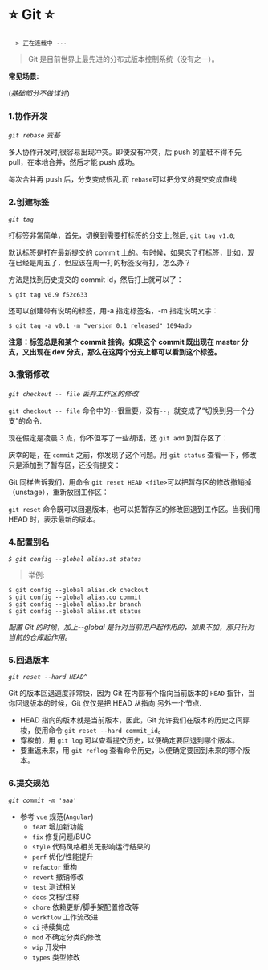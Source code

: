 # :star: Git :star:

      > 正在连载中 ···

> Git 是目前世界上最先进的分布式版本控制系统（没有之一）。

**常见场景:**

(_基础部分不做详述_)

### 1.协作开发

_`git rebase` 变基_

多人协作开发时,很容易出现冲突。即使没有冲突，后 push 的童鞋不得不先 pull，在本地合并，然后才能 push 成功。

每次合并再 push 后，分支变成很乱.而 `rebase`可以把分叉的提交变成直线

### 2.创建标签

_`git tag `_

打标签非常简单，首先，切换到需要打标签的分支上;然后, `git tag v1.0`;

默认标签是打在最新提交的 commit 上的。有时候，如果忘了打标签，比如，现在已经是周五了，但应该在周一打的标签没有打，怎么办？

方法是找到历史提交的 commit id，然后打上就可以了：

```
$ git tag v0.9 f52c633
```

还可以创建带有说明的标签，用-a 指定标签名，-m 指定说明文字：

```
$ git tag -a v0.1 -m "version 0.1 released" 1094adb
```

**注意：标签总是和某个 commit 挂钩。如果这个 commit 既出现在 master 分支，又出现在 dev 分支，那么在这两个分支上都可以看到这个标签。**

### 3.撤销修改

_`git checkout -- file` 丢弃工作区的修改_

`git checkout -- file` 命令中的`--`很重要，没有`--`，就变成了“切换到另一个分支”的命令.

现在假定是凌晨 3 点，你不但写了一些胡话，还 `git add` 到暂存区了：

庆幸的是，在 `commit` 之前，你发现了这个问题。用 `git status` 查看一下，修改只是添加到了暂存区，还没有提交：

Git 同样告诉我们，用命令 `git reset HEAD <file>`可以把暂存区的修改撤销掉（unstage），重新放回工作区：

`git reset` 命令既可以回退版本，也可以把暂存区的修改回退到工作区。当我们用 HEAD 时，表示最新的版本。

### 4.配置别名

_`$ git config --global alias.st status`_

> 举例:

```
$ git config --global alias.ck checkout
$ git config --global alias.co commit
$ git config --global alias.br branch
$ git config --global alias.st status
```

_配置 Git 的时候，加上--global 是针对当前用户起作用的，如果不加，那只针对当前的仓库起作用。_

### 5.回退版本

_`git reset --hard HEAD^`_

Git 的版本回退速度非常快，因为 Git 在内部有个指向当前版本的 `HEAD` 指针，当你回退版本的时候，Git 仅仅是把 HEAD 从指向 另外一个节点.

- HEAD 指向的版本就是当前版本，因此，Git 允许我们在版本的历史之间穿梭，使用命令 `git reset --hard commit_id`。
- 穿梭前，用 `git log` 可以查看提交历史，以便确定要回退到哪个版本。
- 要重返未来，用 `git reflog` 查看命令历史，以便确定要回到未来的哪个版本。

### 6.提交规范

_`git commit -m 'aaa'`_

- 参考 `vue` 规范(`Angular`)
  - `feat` 增加新功能
  - `fix` 修复问题/BUG
  - `style` 代码风格相关无影响运行结果的
  - `perf` 优化/性能提升
  - `refactor` 重构
  - `revert` 撤销修改
  - `test` 测试相关
  - `docs` 文档/注释
  - `chore` 依赖更新/脚手架配置修改等
  - `workflow` 工作流改进
  - `ci` 持续集成
  - `mod` 不确定分类的修改
  - `wip` 开发中
  - `types` 类型修改
